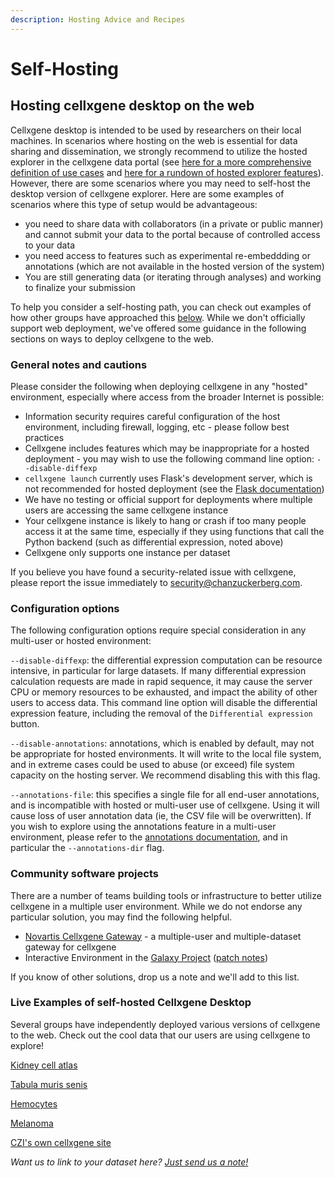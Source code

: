 ```yaml
---
description: Hosting Advice and Recipes
---
```


# Self-Hosting

## Hosting cellxgene desktop on the web

Cellxgene desktop is intended to be used by researchers on their local machines. In scenarios where hosting on the web is essential for data sharing and dissemination, we strongly recommend to utilize the hosted explorer in the cellxgene data portal \(see [here for a more comprehensive definition of use cases](../../portal/data-portal-overview.md) and [here for a rundown of hosted explorer features](../../explore-data/features.md)\). However, there are some scenarios where you may need to self-host the desktop version of cellxgene explorer. Here are some examples of scenarios where this type of setup would be advantageous:

* you need to share data with collaborators \(in a private or public manner\) and cannot submit your data to the portal because of controlled access to your data
* you need access to features such as experimental re-embeddding or annotations \(which are not available in the hosted version of the system\)
* You are still generating data \(or iterating through analyses\) and working to finalize your submission

To help you consider a self-hosting path, you can check out examples of how other groups have approached this [below](./#live-examples-of-self-hosted-cellxgene-desktop). While we don't officially support web deployment, we've offered some guidance in the following sections on ways to deploy cellxgene to the web.

### General notes and cautions

Please consider the following when deploying cellxgene in any "hosted" environment, especially where access from the broader Internet is possible:

* Information security requires careful configuration of the host environment, including firewall, logging, etc - please follow best practices
* Cellxgene includes features which may be inappropriate for a hosted deployment - you may wish to use the following command line option: `--disable-diffexp`
* `cellxgene launch` currently uses Flask's development server, which is not recommended for hosted deployment \(see the [Flask documentation](https://flask.palletsprojects.com/en/1.1.x/tutorial/deploy/#run-with-a-production-server)\)
* We have no testing or official support for deployments where multiple users are accessing the same cellxgene instance
* Your cellxgene instance is likely to hang or crash if too many people access it at the same time, especially if they using functions that call the Python backend \(such as differential expression, noted above\)
* Cellxgene only supports one instance per dataset

If you believe you have found a security-related issue with cellxgene, please report the issue immediately to [security@chanzuckerberg.com](mailto:security@chanzuckerberg.com).

### Configuration options

The following configuration options require special consideration in any multi-user or hosted environment:

`--disable-diffexp`: the differential expression computation can be resource intensive, in particular for large datasets. If many differential expression calculation requests are made in rapid sequence, it may cause the server CPU or memory resources to be exhausted, and impact the ability of other users to access data. This command line option will disable the differential expression feature, including the removal of the `Differential expression` button.

`--disable-annotations`: annotations, which is enabled by default, may not be appropriate for hosted environments. It will write to the local file system, and in extreme cases could be used to abuse \(or exceed\) file system capacity on the hosting server. We recommend disabling this with this flag.

`--annotations-file`: this specifies a single file for all end-user annotations, and is incompatible with hosted or multi-user use of cellxgene. Using it will cause loss of user annotation data \(ie, the CSV file will be overwritten\). If you wish to explore using the annotations feature in a multi-user environment, please refer to the [annotations documentation](../../explore-data/annotations.md), and in particular the `--annotations-dir` flag.

### Community software projects

There are a number of teams building tools or infrastructure to better utilize cellxgene in a multiple user environment. While we do not endorse any particular solution, you may find the following helpful.

* [Novartis Cellxgene Gateway](https://github.com/Novartis/cellxgene-gateway) - a multiple-user and multiple-dataset gateway for cellxgene
* Interactive Environment in the [Galaxy Project](https://galaxyproject.org/) \([patch notes](https://docs.galaxyproject.org/en/release_19.05/releases/19.05_announce.html)\)

If you know of other solutions, drop us a note and we'll add to this list.

### Live Examples of self-hosted Cellxgene Desktop

Several groups have independently deployed various versions of cellxgene to the web. Check out the cool data that our users are using cellxgene to explore!

[Kidney cell atlas](https://www.kidneycellatlas.org/)

[Tabula muris senis](https://tabula-muris-senis.ds.czbiohub.org/)

[Hemocytes](https://hemocytes.cellgeni.sanger.ac.uk/)

[Melanoma](https://melanoma.cellgeni.sanger.ac.uk/)

[CZI's own cellxgene site](https://cellxgene.cziscience.com/)

_Want us to link to your dataset here?_ [_Just send us a note!_](../../contact-us.md)

